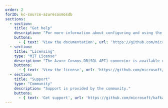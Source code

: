 ```yaml
---
order: 2
forID: kc-source-azurecosmosdb
sections:
  - section:
    title: "Get help"
    description: "For more information about configuring and using the connector, see the documentation."
    buttons:
      - { text: 'View the documentation', url: 'https://github.com/microsoft/kafka-connect-cosmosdb' }
  - section:
    title: "Licensing"
    type: "MIT License"
    description: "The Azure Cosmos DB(SQL API) connector is available under the MIT License license."
    buttons:
      - { text: 'View the license', url: 'https://github.com/microsoft/kafka-connect-cosmosdb/blob/dev/LICENSE.MD' }
  - section:
    title: "Support"
    type: "Community"
    description: "Support is provided by the community."
    buttons:
      - { text: 'Get support', url: 'https://github.com/microsoft/kafka-connect-cosmosdb/issues' }
---
```

